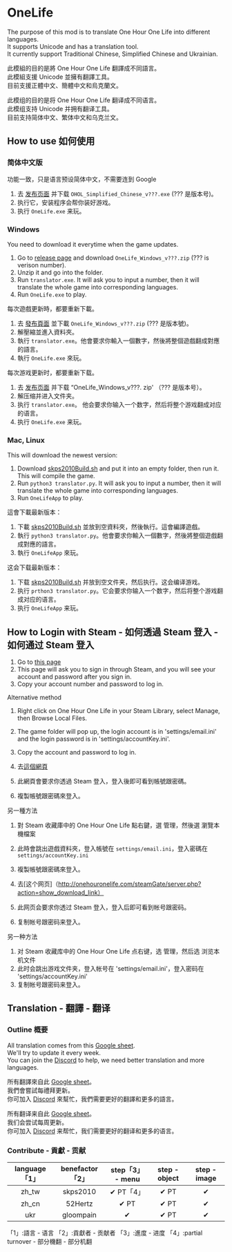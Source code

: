 # OneLife
The purpose of this mod is to translate One Hour One Life into different languages.  
It supports Unicode and has a translation tool.  
It currently support Traditional Chinese, Simplified Chinese and Ukrainian.  

此模組的目的是將 One Hour One Life 翻譯成不同語言。  
此模組支援 Unicode 並擁有翻譯工具。  
目前支援正體中文、簡體中文和烏克蘭文。  

此模组的目的是将 One Hour One Life 翻译成不同语言。  
此模组支持 Unicode 并拥有翻译工具。  
目前支持简体中文、繁体中文和乌克兰文。

## How to use 如何使用
### 简体中文版
功能一致，只是语言预设简体中文，不需要连到 Google
1. 去 [发布页面](https://github.com/skps2010/OneLife/releases) 并下载 `OHOL_Simplified_Chinese_v???.exe` (??? 是版本号)。
2. 执行它，安装程序会帮你装好游戏。
3. 执行 `OneLife.exe` 来玩。

### Windows
You need to download it everytime when the game updates.
1. Go to [release page](https://github.com/skps2010/OneLife/releases) and download `OneLife_Windows_v???.zip` (??? is verison number).
2. Unzip it and go into the folder.
3. Run `translator.exe`. It will ask you to input a number, then it will translate the whole game into corresponding languages.
4. Run `OneLife.exe` to play.

每次遊戲更新時，都要重新下載。
1. 去 [發布頁面](https://github.com/skps2010/OneLife/releases) 並下載 `OneLife_Windows_v???.zip` (??? 是版本號)。
2. 解壓縮並進入資料夾。
3. 執行 `translator.exe`。他會要求你輸入一個數字，然後將整個遊戲翻成對應的語言。
4. 執行 `OneLife.exe` 來玩。

每次游戏更新时，都要重新下载。
1. 去 [发布页面](https://github.com/skps2010/OneLife/releases) 并下载 “OneLife_Windows_v???. zip' （??? 是版本号）。
2. 解压缩并进入文件夹。
3. 执行 `translator.exe`。 他会要求你输入一个数字，然后将整个游戏翻成对应的语言。
4. 执行 `OneLife.exe` 来玩。

### Mac, Linux
This will download the newest version:
1. Download [skps2010Build.sh](https://github.com/skps2010/OneLife/blob/master/scripts/skps2010Scripts/skps2010Build.sh) and put it into an empty folder, then run it. This will compile the game.
2. Run `python3 translator.py`. It will ask you to input a number, then it will translate the whole game into corresponding languages.
3. Run `OneLifeApp` to play.

這會下載最新版本：
1. 下載 [skps2010Build.sh](https://github.com/skps2010/OneLife/blob/master/scripts/skps2010Scripts/skps2010Build.sh) 並放到空資料夾，然後執行。這會編譯遊戲。
2. 執行 `python3 translator.py`。他會要求你輸入一個數字，然後將整個遊戲翻成對應的語言。
3. 執行 `OneLifeApp` 來玩。

这会下载最新版本：
1. 下载 [skps2010Build.sh](https://github.com/skps2010/OneLife/blob/master/scripts/skps2010Scripts/skps2010Build.sh) 并放到空文件夹，然后执行。这会编译游戏。
2. 执行 `prthon3 translator.py`。它会要求你输入一个数字，然后将整个游戏翻成对应的语言。
3. 执行 `OneLifeApp` 来玩。

## How to Login with Steam - 如何透過 Steam 登入 - 如何通过 Steam 登入
1. Go to [this page](http://onehouronelife.com/steamGate/server.php?action=show_download_link)
2. This page will ask you to sign in through Steam, and you will see your account and password after you sign in.
3. Copy your account number and password to log in.

Alternative method  
1. Right click on One Hour One Life in your Steam Library, select Manage, then Browse Local Files.
2. The game folder will pop up, the login account is in 'settings/email.ini' and the login password is in 'settings/accountKey.ini'.
3. Copy the account and password to log in.

1. 去[這個網頁](http://onehouronelife.com/steamGate/server.php?action=show_download_link)
2. 此網頁會要求你透過 Steam 登入，登入後即可看到帳號跟密碼。
3. 複製帳號跟密碼來登入。

另一種方法
1. 對 Steam 收藏庫中的 One Hour One Life 點右鍵，選 管理，然後選 瀏覽本機檔案
2. 此時會跳出遊戲資料夾，登入帳號在 `settings/email.ini`，登入密碼在 `settings/accountKey.ini`
3. 複製帳號跟密碼來登入。

1. 去[这个网页]（http://onehouronelife.com/steamGate/server.php?action=show_download_link）
2. 此网页会要求你透过 Steam 登入，登入后即可看到帐号跟密码。
3. 复制帐号跟密码来登入。

另一种方法  
1. 对 Steam 收藏库中的 One Hour One Life 点右键，选 管理，然后选 浏览本机文件
2. 此时会跳出游戏文件夹，登入帐号在 'settings/email.ini'，登入密码在 'settings/accountKey.ini'
3. 复制帐号跟密码来登入。

## Translation - 翻譯 - 翻译
### Outline 概要
All translation comes from this [Google sheet](https://docs.google.com/spreadsheets/d/1AH6eZJJ5zkB1zT-iwlomVAUxsa4f7gIgYFS0X265GyM/edit#gid=682688818).  
We'll try to update it every week.  
You can join the [Discord](https://discord.gg/UFZg3WXGrU) to help, we need better translation and more languages.  

所有翻譯來自此 [Google sheet](https://docs.google.com/spreadsheets/d/1AH6eZJJ5zkB1zT-iwlomVAUxsa4f7gIgYFS0X265GyM/edit#gid=682688818)。  
我們會嘗試每禮拜更新。  
你可加入 [Discord](https://discord.gg/UFZg3WXGrU) 來幫忙，我們需要更好的翻譯和更多的語言。  

所有翻译来自此 [Google sheet](https://docs.google.com/spreadsheets/d/1AH6eZJJ5zkB1zT-iwlomVAUxsa4f7gIgYFS0X265GyM/edit#gid=682688818)。  
我们会尝试每周更新。  
你可加入 [Discord](https://discord.gg/UFZg3WXGrU) 来帮忙，我们需要更好的翻译和更多的语言。

### Contribute - 貢獻 - 贡献
|  language「1」  |  benefactor「2」  |  step「3」 - menu  |  step - object  |  step - image  |
| :---: | :----: | :----: | :----: | :----: |
| zh_tw | skps2010 | ✔ PT「4」 | ✔ PT | ✔ |
| zh_cn | 52Hertz | ✔ PT | ✔ PT | ✔ |
| ukr | gloompain | ✔ | ✔ PT | ✔ |

「1」:語言 - 语言
「2」:貢獻者 - 贡献者
「3」:進度 - 进度
「4」:partial turnover - 部分機翻 - 部分机翻
